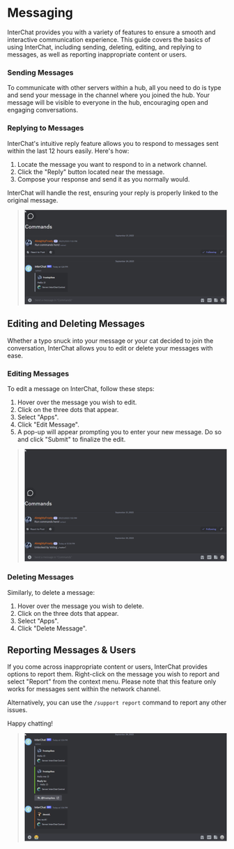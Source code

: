 # Messaging
InterChat provides you with a variety of features to ensure a smooth and interactive communication experience. This guide covers the basics of using InterChat, including sending, deleting, editing, and replying to messages, as well as reporting inappropriate content or users.

### Sending Messages

To communicate with other servers within a hub, all you need to do is type and send your message in the channel where you joined the hub. Your message will be visible to everyone in the hub, encouraging open and engaging conversations.

### Replying to Messages

InterChat's intuitive reply feature allows you to respond to messages sent within the last 12 hours easily. Here's how:

1. Locate the message you want to respond to in a network channel.
2. Click the "Reply" button located near the message.
3. Compose your response and send it as you normally would. 

InterChat will handle the rest, ensuring your reply is properly linked to the original message.

> ![](../../static/img/NewMsgReply2.gif)

## Editing and Deleting Messages

Whether a typo snuck into your message or your cat decided to join the conversation, InterChat allows you to edit or delete your messages with ease.

### Editing Messages

To edit a message on InterChat, follow these steps:

1. Hover over the message you wish to edit.
2. Click on the three dots that appear.
3. Select "Apps".
4. Click "Edit Message".
5. A pop-up will appear prompting you to enter your new message. Do so and click "Submit" to finalize the edit.

> ![](../../static/img/NewMsgEdit2.gif)

### Deleting Messages

Similarly, to delete a message:

1. Hover over the message you wish to delete.
2. Click on the three dots that appear.
3. Select "Apps".
4. Click "Delete Message".

## Reporting Messages & Users

If you come across inappropriate content or users, InterChat provides options to report them. Right-click on the message you wish to report and select "Report" from the context menu. Please note that this feature only works for messages sent within the network channel. 

Alternatively, you can use the `/support report` command to report any other issues.

Happy chatting!

> ![](../../static/img/ReportExampleGif.gif)
